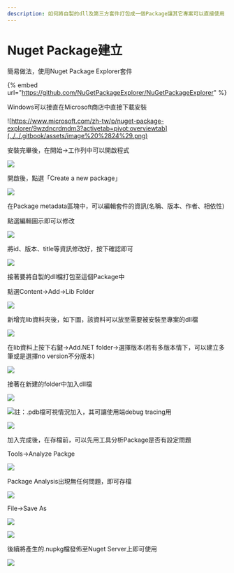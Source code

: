 ```yaml
---
description: 如何將自製的dll及第三方套件打包成一個Package讓其它專案可以直接使用
---
```


# Nuget Package建立

簡易做法，使用Nuget Package Explorer套件

{% embed url="https://github.com/NuGetPackageExplorer/NuGetPackageExplorer" %}

Windows可以接直在Microsoft商店中直接下載安裝

![https://www.microsoft.com/zh-tw/p/nuget-package-explorer/9wzdncrdmdm3?activetab=pivot:overviewtab](../../.gitbook/assets/image%20%2824%29.png)

安裝完畢後，在開始→工作列中可以開啟程式

![](../../.gitbook/assets/image%20%2849%29.png)

開啟後，點選「Create a new package」

![](../../.gitbook/assets/image%20%28398%29.png)

在Package metadata區塊中，可以編輯套件的資訊\(名稱、版本、作者、相依性\)

點選編輯圖示即可以修改

![](../../.gitbook/assets/image%20%28120%29.png)

將id、版本、title等資訊修改好，按下確認即可

![](../../.gitbook/assets/image%20%28161%29.png)

接著要將自製的dll檔打包至這個Package中

點選Content→Add→Lib Folder

![](../../.gitbook/assets/image%20%2820%29.png)

新增完lib資料夾後，如下圖，該資料可以放至需要被安裝至專案的dll檔

![](../../.gitbook/assets/image%20%2883%29.png)

在lib資料上按下右鍵→Add.NET folder→選擇版本\(若有多版本情下，可以建立多筆或是選擇no version不分版本\)

![](../../.gitbook/assets/image%20%28162%29.png)

接著在新建的folder中加入dll檔

![](../../.gitbook/assets/image%20%2865%29.png)

![&#x8A3B;&#xFF1A;.pdb&#x6A94;&#x53EF;&#x8996;&#x60C5;&#x6CC1;&#x52A0;&#x5165;&#xFF0C;&#x5176;&#x53EF;&#x8B93;&#x4F7F;&#x7528;&#x7AEF;debug tracing&#x7528;](../../.gitbook/assets/image%20%28214%29.png)

![](../../.gitbook/assets/image%20%28305%29.png)

加入完成後，在存檔前，可以先用工具分析Package是否有設定問題

Tools→Analyze Packge

![](../../.gitbook/assets/image%20%28170%29.png)

Package Analysis出現無任何問題，即可存檔

![](../../.gitbook/assets/image%20%28315%29.png)

File→Save As

![](../../.gitbook/assets/image%20%2814%29.png)

![](../../.gitbook/assets/image%20%28202%29.png)

後續將產生的.nupkg檔發佈至Nuget Server上即可使用

![](../../.gitbook/assets/image%20%28129%29.png)

